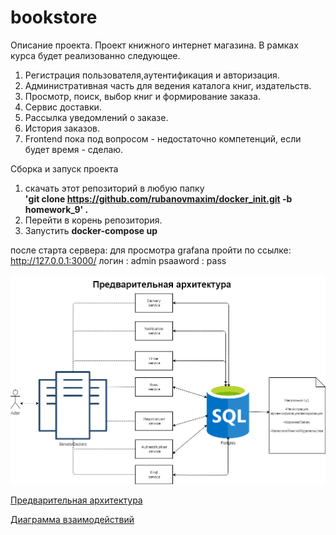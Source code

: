 # bookstore
Описание проeкта.
Проект книжного интернет магазина.
В рамках курса будет реализованно следующее.
1. Регистрация пользователя,аутентификация и авторизация.
2. Административная часть для ведения каталога книг, издательств.
3. Просмотр, поиск, выбор книг и формирование заказа.
4. Сервис доставки.
5. Рассылка уведомлений о заказе.
6. История заказов.
7. Frontend пока под вопросом - недостаточно компетенций, если будет время - сделаю.


Сборка и запуск проекта
1. скачать этот репозиторий в любую папку<br>
  <b>'git clone https://github.com/rubanovmaxim/docker_init.git -b homework_9' .<br></b>
2. Перейти в корень репозитория.
3. Запустить <b>docker-compose up</b>

после старта сервера:
 для просмотра grafana пройти по ссылке:
 http://127.0.0.1:3000/
 логин : admin
 psaaword : pass


![alt text](Architecture_v1.png)

[Предварительная архитектура](Architecture_v1.png)

[Диаграмма взаимодействий](BookStore.png)




